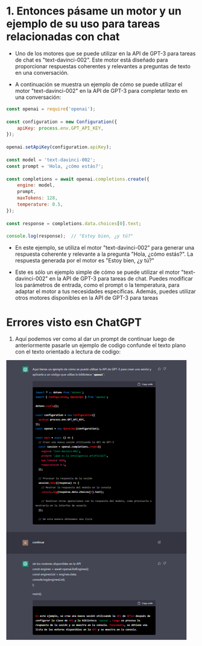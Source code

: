 # 1. Entonces pásame un motor y un ejemplo de su uso para tareas relacionadas con chat

* Uno de los motores que se puede utilizar en la API de GPT-3 para tareas de chat es "text-davinci-002". Este motor está diseñado para proporcionar respuestas coherentes y relevantes a preguntas de texto en una conversación.

* A continuación se muestra un ejemplo de cómo se puede utilizar el motor "text-davinci-002" en la API de GPT-3 para completar texto en una conversación:

```js 
const openai = require('openai');

const configuration = new Configuration({
    apiKey: process.env.GPT_API_KEY,
});

openai.setApiKey(configuration.apiKey);

const model = 'text-davinci-002';
const prompt = 'Hola, ¿cómo estás?';

const completions = await openai.completions.create({
    engine: model,
    prompt,
    maxTokens: 128,
    temperature: 0.5,
});

const response = completions.data.choices[0].text;

console.log(response);  // "Estoy bien, ¿y tú?"
```
* En este ejemplo, se utiliza el motor "text-davinci-002" para generar una respuesta coherente y relevante a la pregunta "Hola, ¿cómo estás?". La respuesta generada por el motor es "Estoy bien, ¿y tú?"

* Este es sólo un ejemplo simple de cómo se puede utilizar el motor "text-davinci-002" en la API de GPT-3 para tareas de chat. Puedes modificar los parámetros de entrada, como el prompt o la temperatura, para adaptar el motor a tus necesidades específicas. Además, puedes utilizar otros motores disponibles en la API de GPT-3 para tareas

# Errores visto esn ChatGPT
1. Aquí podemos ver como al dar un prompt de continuar luego de anteriormente pasarle un ejemplo de codigo confunde el texto plano con el texto orientado a lectura de codigo:

![](assets/img/coderr.png)